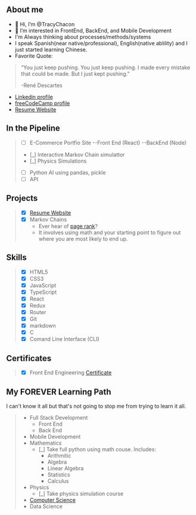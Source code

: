 ## About me
- 👋 Hi, I’m @TracyChacon
- 👀 I’m interested in FrontEnd, BackEnd, and Mobile Development
- I'm Always thinking about processes/methods/systems
- I speak Spanish(near native/professional), English(native ablility) and I just started learning Chinese.
- Favorite Quote: 
> “You just keep pushing. You just keep pushing. I made every mistake that could be made. But I just kept pushing.”
> 
>  -René Descartes
*   [Linkedin profile](https://www.linkedin.com/in/tracy-chacon-862a5699/)
*   [freeCodeCamp profile](https://www.freecodecamp.org/tracychacon)
*   [Resume Website](https://tracychacon.github.io/)

## In the Pipeline
>  - [ ] E-Commerce Portfio Site --Front End (React) --BackEnd (Node)
>  - [_] Interactive Markov Chain simulattor
>  - [_] Physics Simulations
>  - [ ] Python AI using pandas, pickle
>  - [ ] API
## Projects
> - [X] [Resume Website](https://tracychacon.github.io/)
> - [X] Markov Chains 
>   - Ever hear of [page rank](https://en.wikipedia.org/wiki/PageRank#:~:text=PageRank%20(PR)%20is%20an%20algorithm,the%20importance%20of%20website%20pages.)? 
>   - It involves using math and your starting point to figure out where you are most likely to end up.
## Skills
> - [X] HTML5
> - [X] CSS3
> - [X] JavaScript
> - [X] TypeScript
> - [X] React
> - [X] Redux
> - [X] Router
> - [X] Git
> - [X] markdown
> - [X] C
> - [X] Comand Line Interface (CLI)
## Certificates
> - [X] Front End Engineering [Certificate](https://www.codecademy.com/profiles/TracyChacon/certificates/5f85dd867b67b60014ac9ea3)
## My FOREVER Learning Path
I can't know it all but that's not going to stop me from trying to learn it all.
> - Full Stack Development
>   - Front End
>   - Back End
> - Mobile Development
> - Mathematics
>   - [_] Take full python using math couse. Includes:
>     - Arithmitic
>     - Algebra
>     - Linear Algebra
>     - Statistics
>     - Calculus
> - Physics
>   - [_] Take physics simulation course
> - [Computer Science](https://github.com/ossu/computer-science) 
> - Data Science


